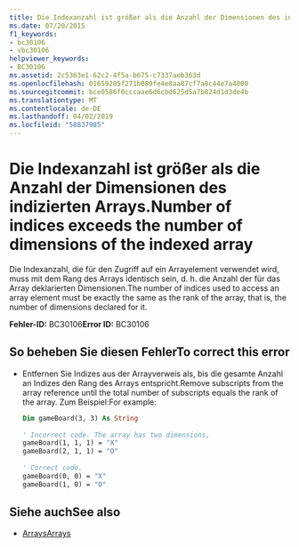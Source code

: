 ```yaml
---
title: Die Indexanzahl ist größer als die Anzahl der Dimensionen des indizierten Arrays.
ms.date: 07/20/2015
f1_keywords:
- bc30106
- vbc30106
helpviewer_keywords:
- BC30106
ms.assetid: 2c5363e1-62c2-4f5a-b675-c7337aeb363d
ms.openlocfilehash: 01659205f271b089fe4e8aa87cf7a8c44e7a4000
ms.sourcegitcommit: bce0586f0cccaae6d6cbd625d5a7b824d1d3de4b
ms.translationtype: MT
ms.contentlocale: de-DE
ms.lasthandoff: 04/02/2019
ms.locfileid: "58837985"
---
```

# <a name="number-of-indices-exceeds-the-number-of-dimensions-of-the-indexed-array"></a><span data-ttu-id="72b7c-102">Die Indexanzahl ist größer als die Anzahl der Dimensionen des indizierten Arrays.</span><span class="sxs-lookup"><span data-stu-id="72b7c-102">Number of indices exceeds the number of dimensions of the indexed array</span></span>
<span data-ttu-id="72b7c-103">Die Indexanzahl, die für den Zugriff auf ein Arrayelement verwendet wird, muss mit dem Rang des Arrays identisch sein, d. h. die Anzahl der für das Array deklarierten Dimensionen.</span><span class="sxs-lookup"><span data-stu-id="72b7c-103">The number of indices used to access an array element must be exactly the same as the rank of the array, that is, the number of dimensions declared for it.</span></span>  
  
 <span data-ttu-id="72b7c-104">**Fehler-ID:** BC30106</span><span class="sxs-lookup"><span data-stu-id="72b7c-104">**Error ID:** BC30106</span></span>  
  
## <a name="to-correct-this-error"></a><span data-ttu-id="72b7c-105">So beheben Sie diesen Fehler</span><span class="sxs-lookup"><span data-stu-id="72b7c-105">To correct this error</span></span>  
  
-   <span data-ttu-id="72b7c-106">Entfernen Sie Indizes aus der Arrayverweis als, bis die gesamte Anzahl an Indizes den Rang des Arrays entspricht.</span><span class="sxs-lookup"><span data-stu-id="72b7c-106">Remove subscripts from the array reference until the total number of subscripts equals the rank of the array.</span></span> <span data-ttu-id="72b7c-107">Zum Beispiel:</span><span class="sxs-lookup"><span data-stu-id="72b7c-107">For example:</span></span>  
  
    ```vb  
    Dim gameBoard(3, 3) As String  
  
    ' Incorrect code. The array has two dimensions.  
    gameBoard(1, 1, 1) = "X"  
    gameBoard(2, 1, 1) = "O"  
  
    ' Correct code.  
    gameBoard(0, 0) = "X"  
    gameBoard(1, 0) = "O"  
    ```  
  
## <a name="see-also"></a><span data-ttu-id="72b7c-108">Siehe auch</span><span class="sxs-lookup"><span data-stu-id="72b7c-108">See also</span></span>

- [<span data-ttu-id="72b7c-109">Arrays</span><span class="sxs-lookup"><span data-stu-id="72b7c-109">Arrays</span></span>](../../../visual-basic/programming-guide/language-features/arrays/index.md)
